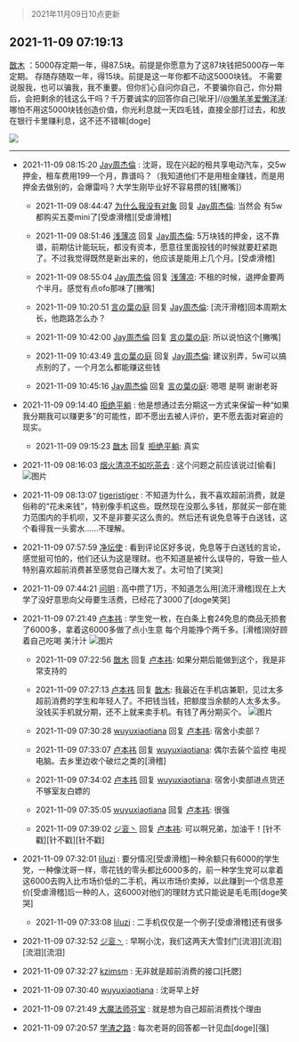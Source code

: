 > 2021年11月09日10点更新
<link rel="stylesheet" href="https://cdn.jsdelivr.net/gh/taotie6/sampleJSON@main/css/photo_show.css">
<meta name="referrer" content="no-referrer" />


 ## 2021-11-09 07:19:13 

 [㪚木](https://www.coolapk.com/feed/31329331?shareKey=YTMxZWI5MWM4ZGNmNjE4OWJkMTY~) ：5000存定期一年，得87.5块。前提是你愿意为了这87块钱把5000存一年定期。
存随存随取一年，得15块。前提是这一年你都不动这5000块钱。
不需要说服我，也可以骗我，我不重要。但你扪心自问你自己，不要骗你自己，你分期后，会把剩余的钱这么干吗<!--break-->？千万要诚实的回答你自己[呲牙]//<a class="feed-link-uname" href="/u/懒羊羊爱懒洋洋">@懒羊羊爱懒洋洋</a>:哪怕不用这5000块钱创造价值，你光利息就一天四毛钱，直接全部打过去，和放在银行卡里赚利息，这不还不错嘛[doge] 

<div class="album">
<img class="img-item" src="https://image.coolapk.com/feed/2019/0515/09/1081091_3748_1897@180x122.gif" />
</div>

 ------- 

- 2021-11-09 08:15:20 [Jay周杰倫](uid=1010273) : 沈哥，现在兴起的租共享电动汽车，交5w押金，租车费用199一个月，靠谱吗？（我知道他们不是用租金赚钱，而是用押金去做别的，会爆雷吗？大学生刚毕业好不容易攒的钱[撇嘴]） 

    - 2021-11-09 08:44:47 [为什么我没有对象](uid=2236988) 回复 [Jay周杰倫](uid=1010273): 当然会 有5w都购买五菱mini了[受虐滑稽][受虐滑稽] 

    - 2021-11-09 08:51:46 [浅薄凉](uid=1630624) 回复 [Jay周杰倫](uid=1010273): 5万块钱的押金，这不靠谱，前期估计能玩玩，都没有资本，愿意往里面投钱的时候就要赶紧跑了。不过我觉得既然是新出来的，他应该是能用上几个月。[受虐滑稽] 

    - 2021-11-09 08:55:04 [Jay周杰倫](uid=1010273) 回复 [浅薄凉](uid=1630624): 不租的时候，退押金要两个半月。感觉有点ofo那味了[撇嘴] 

    - 2021-11-09 10:20:51 [言の葉の庭](uid=649465) 回复 [Jay周杰倫](uid=1010273): [流汗滑稽]回本周期太长，他跑路怎么办？ 

    - 2021-11-09 10:42:00 [Jay周杰倫](uid=1010273) 回复 [言の葉の庭](uid=649465): 所以说怕这个[撇嘴] 

    - 2021-11-09 10:43:49 [言の葉の庭](uid=649465) 回复 [Jay周杰倫](uid=1010273): 建议别弄，5w可以搞点别的了，一个月怎么都能赚这些钱 

    - 2021-11-09 10:45:16 [Jay周杰倫](uid=1010273) 回复 [言の葉の庭](uid=649465): 嗯嗯 是啊 谢谢老哥 

- 2021-11-09 09:14:40 [拒绝平躺](uid=1706749) : 他是想通过去分期这一方式来保留一种“如果我分期我可以赚更多”的可能性，即不愿出去被人评价，更不愿去面对窘迫的现实。 

    - 2021-11-09 09:15:23 [㪚木](uid=1081091) 回复 [拒绝平躺](uid=1706749): 真实 

- 2021-11-09 08:16:03 [烟火清凉不如吃茶去](uid=4279524) : 这个问题之前应该说过[偷看] ![图片](https://image.coolapk.com/feed/2021/1109/08/4279524_9bad4acb_6962_0028@1080x2376.jpeg)

- 2021-11-09 08:13:07 [tigeristiger](uid=479695) : 不知道为什么，我不喜欢超前消费，就是俗称的“花未来钱”，特别像手机这些。既然现在没那么多钱，那就买一部在能力范围内的手机呗，又不是非要买这么贵的。然后还有说免息等于白送钱，这个看得我一头雾水……不理解。 

- 2021-11-09 07:57:59 [净坛使](uid=1518317) : 看到评论区好多说，免息等于白送钱的言论，感觉挺可怕的，他们还认为这是理财。也不知道是被什么误导的，导致一些人特别喜欢超前消费甚至感觉自己赚大发了。太可怕了[笑哭] 

- 2021-11-09 07:44:21 [问明](uid=2554027) : 高中攒了1万，不知道怎么用[流汗滑稽]现在上大学了没好意思向父母要生活费，已经花了3000了[doge笑哭] 

- 2021-11-09 07:21:49 [卢本祎](uid=2851774) : 学生党一枚，在白条上套24免息的商品无损套了6000多，拿着这6000多做了点小生意 每个月能挣个两千多。[滑稽]刚好顾着自己吃喝 美汁汁 ![图片](https://image.coolapk.com/feed/2021/1109/07/2851774_be24b82d_3707_8147@1080x2340.jpeg)

    - 2021-11-09 07:22:56 [㪚木](uid=1081091) 回复 [卢本祎](uid=2851774): 如果分期后能做到这个，我是非常支持的 

    - 2021-11-09 07:27:13 [卢本祎](uid=2851774) 回复 [㪚木](uid=1081091): 我最近在手机店兼职，见过太多超前消费的学生和年轻人了。不把钱当钱，把额度当余额的人太多太多。没钱买手机就分期，还不上就来卖手机。有钱了再分期买个。 ![图片](https://image.coolapk.com/feed/2021/1109/07/2851774_1209c04e_4032_4921@1080x2340.jpeg)

    - 2021-11-09 07:30:28 [wuyuxiaotiana](uid=686790) 回复 [卢本祎](uid=2851774): 宿舍小卖部？ 

    - 2021-11-09 07:33:07 [卢本祎](uid=2851774) 回复 [wuyuxiaotiana](uid=686790): 偶尔去装个监控 电视 电脑。去乡里边收个破烂之类的[滑稽] 

    - 2021-11-09 07:34:02 [卢本祎](uid=2851774) 回复 [wuyuxiaotiana](uid=686790): 宿舍小卖部进点货还不够室友白嫖的 

    - 2021-11-09 07:35:05 [wuyuxiaotiana](uid=686790) 回复 [卢本祎](uid=2851774): 很强 

    - 2021-11-09 07:39:02 [ジ衮丶](uid=494451) 回复 [卢本祎](uid=2851774): 可以啊兄弟，加油干！[针不戳][针不戳][针不戳] 

- 2021-11-09 07:32:01 [liluzi](uid=3499639) : 要分情况[受虐滑稽]一种余额只有6000的学生党，一种像沈哥一样，零花钱的零头都比6000多的，前一种学生党可以拿着这6000去购入比市场价低的二手机，再以市场价卖掉，以此赚到一个信息差价[受虐滑稽]后一种的人，这6000对他们的理财方式只能说是毛毛雨[doge笑哭] 

    - 2021-11-09 07:33:08 [liluzi](uid=3499639) : 二手机仅仅是一个例子[受虐滑稽]还有很多 

- 2021-11-09 07:32:52 [ジ衮丶](uid=494451) : 早啊小沈，我们这两天大雪封门[流泪][流泪][流泪][流泪] 

- 2021-11-09 07:32:27 [kzimsm](uid=2322197) : 无非就是超前消费的接口[托腮] 

- 2021-11-09 07:30:40 [wuyuxiaotiana](uid=686790) : 沈哥早上好 

- 2021-11-09 07:21:49 [大魔法师芬宝](uid=1943624) : 就是想为自己超前消费找个理由 

- 2021-11-09 07:20:57 [学渣之路](uid=935369) : 每次老哥的回答都一针见血[doge][强] 

